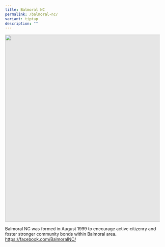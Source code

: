 ```yaml
---
title: Balmoral NC
permalink: /balmoral-nc/
variant: tiptap
description: ""
---
```

<p></p>
<div class="isomer-image-wrapper">
<img style="display: block;-webkit-user-select: none;margin: auto;cursor: zoom-in;background-color: hsl(0, 0%, 90%);transition: background-color 300ms;" height="607" width="914" src="https://uploads-ssl.webflow.com/60f4a4872dd5b71d47df606a/64f70c5398baf348e803d6a2_25%20%26%2026%20July%202022(14).jpg">
</div>
<p>Balmoral NC was formed in August 1999 to encourage active citizenry and
foster stronger community bonds within Balmoral area.
<br><a href="https://facebook.com/BalmoralNC/" rel="noopener noreferrer nofollow" target="_blank">https://facebook.com/BalmoralNC/</a>
</p>